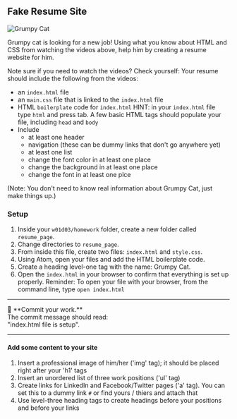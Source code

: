 


## Fake Resume Site
![Grumpy Cat](https://i.imgur.com/n8lbaJB.png)

Grumpy cat is looking for a new job! Using what you know about HTML and CSS from watching the videos above, help him by creating a resume website for him.

Note sure if you need to watch the videos? Check yourself: Your resume should include the following from the videos:
- an `index.html` file
- an `main.css` file that is linked to the `index.html` file
- HTML `boilerplate` code for `index.html` HINT: in your `index.html` file type `html` and press tab. A few basic HTML tags should populate your file, including `head` and `body`
- Include
  - at least one header
  - navigation (these can be dummy links that don't go anywhere yet)
  - at least one list
  - change the font color in at least one place
  - change the background in at least one place
  - change the font in at least one plce


(Note: You don't need to know real information about Grumpy Cat, just make things up.)


### Setup

1. Inside your `w01d03/homework` folder, create a new folder called `resume_page`.
1. Change directories to `resume_page`.
1. From inside this file, create two files: `index.html` and `style.css`.<br>
1. Using Atom, open your files and add the HTML boilerplate code.<br>
1. Create a heading level-one tag with the name: Grumpy Cat.<br>
1. Open the `index.html` in your browser to confirm that everything is set up properly.
Reminder: To open your file with your browser, from the command line, type `open index.html`

<hr>
&#x1F534; **Commit your work.** <br>
The commit message should read: <br>
"index.html file is setup".
<hr>

#### Add some content to your site

1. Insert a professional image of him/her ('img' tag); it should be placed right after your 'h1' tags<br>
1. Insert an unordered list of three work positions ('ul' tag)<br>
1. Create links for LinkedIn and Facebook/Twitter pages ('a' tag). You can set this to a dummy link `#` or find yours / thiers and attach that<br>
1. Use level-three heading tags to create headings before your positions and before your links<br>
